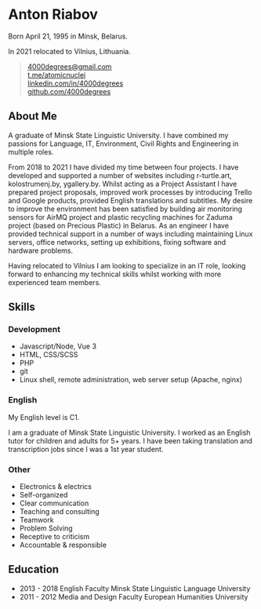 # Anton Riabov

Born April 21, 1995 in Minsk, Belarus.

In 2021 relocated to Vilnius, Lithuania.

> [4000degrees@gmail.com](mailto:4000degrees@gmail.com) \
> [t.me/atomicnuclei](https://t.me/atomicnuclei) \
> [linkedin.com/in/4000degrees](https://www.linkedin.com/in/4000degrees) \
> [github.com/4000degrees](https://github.com/4000degrees)

## About Me

A graduate of Minsk State Linguistic University. I have combined my passions for Language, IT, Environment, Civil Rights and Engineering in multiple roles.

From 2018 to 2021 I have divided my time between four projects. I have developed and supported a number of websites including r-turtle.art, kolostrumenj.by, ygallery.by. Whilst acting as a Project Assistant I have prepared project proposals, improved work processes by introducing Trello and Google products, provided English translations and subtitles. My desire to improve the environment has been satisfied by building air monitoring sensors for AirMQ project and plastic recycling machines for Zaduma project (based on Precious Plastic) in Belarus. As an engineer I have provided technical support in a number of ways including maintaining Linux servers, office networks, setting up exhibitions, fixing software and hardware problems.

Having relocated to Vilnius I am looking to specialize in an IT role, looking forward to enhancing my technical skills whilst working with more experienced team members.

## Skills

### Development

- Javascript/Node, Vue 3
- HTML, CSS/SCSS
- PHP
- git
- Linux shell, remote administration, web server setup (Apache, nginx)

### English

My English level is C1.

I am a graduate of Minsk State Linguistic University. I worked as an English tutor for children and adults for 5+ years. I have been taking translation and transcription jobs since I was a 1st year student.

### Other

- Electronics & electrics
- Self-organized
- Clear communication
- Teaching and consulting
- Teamwork
- Problem Solving
- Receptive to criticism
- Accountable & responsible

## Education

- 2013 - 2018 English Faculty
  Minsk State Linguistic Language University
- 2011 - 2012 Media and Design Faculty
  European Humanities University
